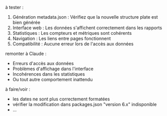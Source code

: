 à tester :

1. Génération metadata.json : Vérifiez que la nouvelle structure plate est bien générée
2. Interface web : Les données s'affichent correctement dans les rapports
3. Statistiques : Les compteurs et métriques sont cohérents
4. Navigation : Les liens entre pages fonctionnent
5. Compatibilité : Aucune erreur lors de l'accès aux données

remonter à Claude :
- Erreurs d'accès aux données
- Problèmes d'affichage dans l'interface
- Incohérences dans les statistiques
- Ou tout autre comportement inattendu

à faire/voir :

- les dates ne sont plus correctement formatées
- vérifier la modification dans packages.json "version 6.x" indisponible
- ...